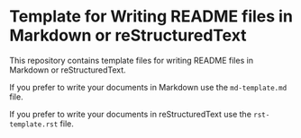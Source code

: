 # Template for Writing README files in Markdown or reStructuredText

This repository contains template files for writing README files in Markdown or reStructuredText.

If you prefer to write your documents in Markdown use the `md-template.md` file.

If you prefer to write your documents in reStructuredText use the `rst-template.rst` file.